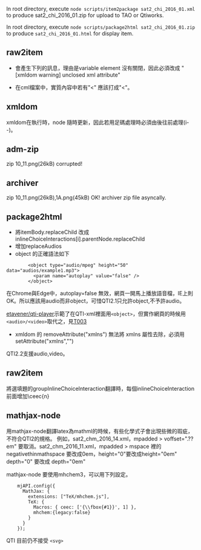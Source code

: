 In root directory, execute `node scripts/item2package sat2_chi_2016_01.xml`
to produce sat2\_chi\_2016_01.zip for upload to TAO or Qtiworks.

In root directory, execute `node scripts/package2html sat2_chi_2016_01.zip`
to produce `sat2_chi_2016_01.html` for display item.

## raw2item

* <variable identifier="SCORE"> 會產生下列的訊息，理由是variable element 沒有關閉，因此必須改成<variable identifier="SCORE"/>
"[xmldom warning]        unclosed xml attribute"

* 在cml檔案中，實質內容中若有"<" 應該打成"&lt;"。

## xmldom
xmldom在執行時，node 隨時更新，因此若用足碼處理時必須由後往前處理(i--)。

## adm-zip
zip 10_11.png(26kB) corrupted!

## archiver 
zip 10_11.png(26kB),1A.png(45kB) OK!
archiver zip file asyncally.

## package2html
* 將itemBody.replaceChild 改成 inlineChoiceInteractions[i].parentNode.replaceChild
* 增加replaceAudios
* object 的正確語法如下
```
        <object type="audio/mpeg" height="50" data="audios/example1.mp3">
          <param name="autoplay" value="false" />
        </object>
```
在Chrome與Edge中，autoplay=false 無效，網頁一開馬上播放語音檔，IE上則OK。所以應該用audio而非object，可惜QTI2.1只允許object,不予許audio。

[etavener/qti-player](https://github.com/etavener/qti-player)示範了在QTI-xml裡面用`<object>`，但實作網頁的時候用`<audio>/<video>`取代之，見[T003](http://www.ewantavener.co.uk/demo/qti-player/app/index.html?id=T003)

* xmldom 的 removeAttribute("xmlns") 無法將 xmlns 屬性去除，必須用setAttribute("xmlns","")

QTI2.2支援audio,video。

## raw2item
將選填題的groupInlineChoiceInteraction翻譯時，每個inlineChoiceInteraction前面增加\ceec{n}

## mathjax-node
用mathjax-node翻譯latex為mathml的時候，有些化學式子會出現些微的瑕疵，不符合QTI2的規格。
例如，sat2_chm_2016_14.xml，mpadded > voffset=".??em" 要取消。sat2_chm_2016_11.xml，mpadded > mspace 裡的 negativethinmathspace 要改成0em，height="0"要改成height="0em" depth="0" 要改成  depth="0em"

mathjax-node 要使用mhchem3，可以用下列設定。
```
    mjAPI.config({
      MathJax: {
        extensions: ["TeX/mhchem.js"],
        TeX: {
          Macros: { ceec: ['{\\fbox{#1}}', 1] },
          mhchem:{legacy:false}
        }
      }
    });
```

QTI 目前仍不接受 `<svg>`